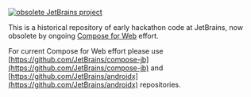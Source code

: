 [![obsolete JetBrains project](https://jb.gg/badges/obsolete-flat-square.svg)](https://confluence.jetbrains.com/display/ALL/JetBrains+on+GitHub)

This is a historical repository of early hackathon code at JetBrains, now obsolete by ongoing [Compose for Web](https://compose-web.ui.pages.jetbrains.team/)  effort.

For current Compose for Web effort please use [https://github.com/JetBrains/compose-jb](https://github.com/JetBrains/compose-jb) and 
[https://github.com/JetBrains/androidx](https://github.com/JetBrains/androidx) repositories.
